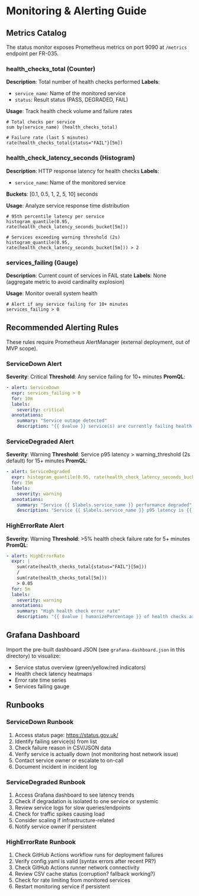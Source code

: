 # Monitoring & Alerting Guide

## Metrics Catalog

The status monitor exposes Prometheus metrics on port 9090 at `/metrics` endpoint per FR-035.

### health_checks_total (Counter)

**Description**: Total number of health checks performed
**Labels**:
- `service_name`: Name of the monitored service
- `status`: Result status (PASS, DEGRADED, FAIL)

**Usage**: Track health check volume and failure rates
```promql
# Total checks per service
sum by(service_name) (health_checks_total)

# Failure rate (last 5 minutes)
rate(health_checks_total{status="FAIL"}[5m])
```

### health_check_latency_seconds (Histogram)

**Description**: HTTP response latency for health checks
**Labels**:
- `service_name`: Name of the monitored service

**Buckets**: [0.1, 0.5, 1, 2, 5, 10] seconds

**Usage**: Analyze service response time distribution
```promql
# 95th percentile latency per service
histogram_quantile(0.95, rate(health_check_latency_seconds_bucket[5m]))

# Services exceeding warning threshold (2s)
histogram_quantile(0.95, rate(health_check_latency_seconds_bucket[5m])) > 2
```

### services_failing (Gauge)

**Description**: Current count of services in FAIL state
**Labels**: None (aggregate metric to avoid cardinality explosion)

**Usage**: Monitor overall system health
```promql
# Alert if any service failing for 10+ minutes
services_failing > 0
```

## Recommended Alerting Rules

These rules require Prometheus AlertManager (external deployment, out of MVP scope).

### ServiceDown Alert

**Severity**: Critical
**Threshold**: Any service failing for 10+ minutes
**PromQL**:
```yaml
- alert: ServiceDown
  expr: services_failing > 0
  for: 10m
  labels:
    severity: critical
  annotations:
    summary: "Service outage detected"
    description: "{{ $value }} service(s) are currently failing health checks. Check status page for details."
```

### ServiceDegraded Alert

**Severity**: Warning
**Threshold**: Service p95 latency > warning_threshold (2s default) for 15+ minutes
**PromQL**:
```yaml
- alert: ServiceDegraded
  expr: histogram_quantile(0.95, rate(health_check_latency_seconds_bucket{service_name!=""}[5m])) > 2
  for: 15m
  labels:
    severity: warning
  annotations:
    summary: "Service {{ $labels.service_name }} performance degraded"
    description: "Service {{ $labels.service_name }} p95 latency is {{ $value }}s, exceeding warning threshold."
```

### HighErrorRate Alert

**Severity**: Warning
**Threshold**: >5% health check failure rate for 5+ minutes
**PromQL**:
```yaml
- alert: HighErrorRate
  expr: |
    sum(rate(health_checks_total{status="FAIL"}[5m]))
    /
    sum(rate(health_checks_total[5m]))
    > 0.05
  for: 5m
  labels:
    severity: warning
  annotations:
    summary: "High health check error rate"
    description: "{{ $value | humanizePercentage }} of health checks are failing."
```

## Grafana Dashboard

Import the pre-built dashboard JSON (see `grafana-dashboard.json` in this directory) to visualize:
- Service status overview (green/yellow/red indicators)
- Health check latency heatmaps
- Error rate time series
- Services failing gauge

## Runbooks

### ServiceDown Runbook
1. Access status page: https://status.gov.uk/
2. Identify failing service(s) from list
3. Check failure reason in CSV/JSON data
4. Verify service is actually down (not monitoring host network issue)
5. Contact service owner or escalate to on-call
6. Document incident in incident log

### ServiceDegraded Runbook
1. Access Grafana dashboard to see latency trends
2. Check if degradation is isolated to one service or systemic
3. Review service logs for slow queries/endpoints
4. Check for traffic spikes causing load
5. Consider scaling if infrastructure-related
6. Notify service owner if persistent

### HighErrorRate Runbook
1. Check GitHub Actions workflow runs for deployment failures
2. Verify config.yaml is valid (syntax errors after recent PR?)
3. Check GitHub Actions runner network connectivity
4. Review CSV cache status (corruption? fallback working?)
5. Check for rate limiting from monitored services
6. Restart monitoring service if persistent
